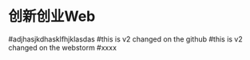 # 创新创业Web
#adjhasjkdhasklfhjklasdas 
#this is v2 changed on the github
#this is v2 changed on the webstorm
#xxxx
